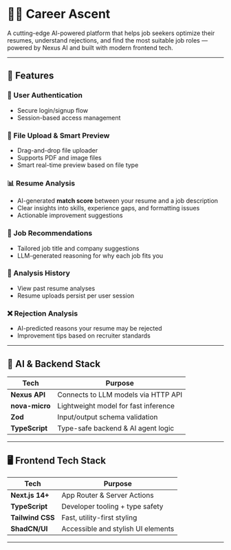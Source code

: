 # 🧗‍♂️ Career Ascent

A cutting-edge AI-powered platform that helps job seekers optimize their resumes, understand rejections, and find the most suitable job roles — powered by Nexus AI and built with modern frontend tech.

---

## 🚀 Features

### 🔐 User Authentication
- Secure login/signup flow
- Session-based access management

### 📎 File Upload & Smart Preview
- Drag-and-drop file uploader
- Supports PDF and image files
- Smart real-time preview based on file type

### 📊 Resume Analysis
- AI-generated **match score** between your resume and a job description
- Clear insights into skills, experience gaps, and formatting issues
- Actionable improvement suggestions

### 📌 Job Recommendations
- Tailored job title and company suggestions
- LLM-generated reasoning for why each job fits you

### 📁 Analysis History
- View past resume analyses
- Resume uploads persist per user session

### ❌ Rejection Analysis
- AI-predicted reasons your resume may be rejected
- Improvement tips based on recruiter standards

---

## 🧠 AI & Backend Stack

| Tech        | Purpose                                   |
|-------------|-------------------------------------------|
| **Nexus API** | Connects to LLM models via HTTP API     |
| **nova-micro** | Lightweight model for fast inference    |
| **Zod**        | Input/output schema validation         |
| **TypeScript** | Type-safe backend & AI agent logic     |

---

## 🖥️ Frontend Tech Stack

| Tech           | Purpose                            |
|----------------|------------------------------------|
| **Next.js 14+**| App Router & Server Actions         |
| **TypeScript** | Developer tooling + type safety     |
| **Tailwind CSS**| Fast, utility-first styling        |
| **ShadCN/UI**  | Accessible and stylish UI elements  |

---
